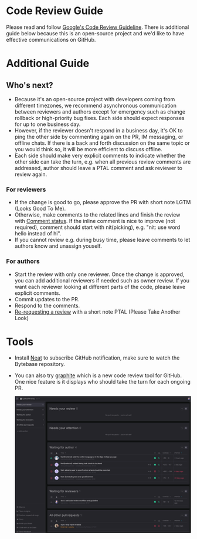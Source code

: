 # Code Review Guide

Please read and follow [Google's Code Review Guideline](https://google.github.io/eng-practices/). There is additional guide below because this is an open-source project and we'd like to have effective communications on GitHub.

# Additional Guide

## Who's next?

- Because it's an open-source project with developers coming from different timezones, we recommend asynchronous communication between reviewers and authors except for emergency such as change rollback or high-priority bug fixes. Each side should expect responses for up to one business day.
- However, if the reviewer doesn't respond in a business day, it's OK to ping the other side by commenting again on the PR, IM messaging, or offline chats. If there is a back and forth discussion on the same topic or you would think so, it will be more efficient to discuss offline.
- Each side should make very explicit comments to indicate whether the other side can take the turn, e.g. when all previous review comments are addressed, author should leave a PTAL comment and ask reviewer to review again.

### For reviewers

- If the change is good to go, please approve the PR with short note LGTM (Looks Good To Me).
- Otherwise, make comments to the related lines and finish the review with [Comment status](https://docs.github.com/en/pull-requests/collaborating-with-pull-requests/reviewing-changes-in-pull-requests/about-pull-request-reviews#about-pull-request-reviews). If the inline comment is nice to improve (not required), comment should start with nit(picking), e.g. "nit: use word hello instead of hi".
- If you cannot review e.g. during busy time, please leave comments to let authors know and unassign youself.

### For authors

- Start the review with only one reviewer. Once the change is approved, you can add additional reviewers if needed such as owner review. If you want each reviewer looking at different parts of the code, please leave explicit comments.
- Commit updates to the PR.
- Respond to the comments.
- [Re-requesting a review](https://docs.github.com/en/pull-requests/collaborating-with-pull-requests/reviewing-changes-in-pull-requests/about-pull-request-reviews#about-pull-request-reviews) with a short note PTAL (Please Take Another Look)

# Tools

- Install [Neat](https://neat.run/) to subscribe GitHub notification, make sure to watch the Bytebase repository.

- You can also try [graphite](https://graphite.dev/) which is a new code review tool for GitHub. One nice feature is it displays who should take the turn for each ongoing PR.

  ![Screenshot](https://raw.githubusercontent.com/bytebase/bytebase/main/docs/assets/codereview2.png)
